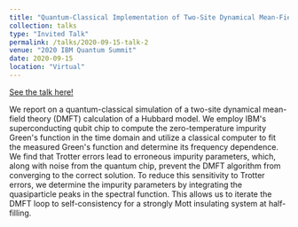 ```yaml
---
title: "Quantum-Classical Implementation of Two-Site Dynamical Mean-Field Theory"
collection: talks
type: "Invited Talk"
permalink: /talks/2020-09-15-talk-2
venue: "2020 IBM Quantum Summit"
date: 2020-09-15
location: "Virtual"
---
```


[See the talk here!](https://ibm.6connex.com/event/quantumsummit/en-us/contents/366526/share?rid=Prerecordedtalks&nid=699281)

We report on a quantum-classical simulation of a two-site dynamical mean-field theory (DMFT) calculation of a Hubbard model. We employ IBM's superconducting qubit chip to compute the zero-temperature impurity Green's function in the time domain and utilize a classical computer to fit the measured Green's function and determine its frequency dependence. We find that Trotter errors lead to erroneous impurity parameters, which, along with noise from the quantum chip, prevent the DMFT algorithm from converging to the correct solution. To reduce this sensitivity to Trotter errors, we determine the impurity parameters by integrating the quasiparticle peaks in the spectral function. This allows us to iterate the DMFT loop to self-consistency for a strongly Mott insulating system at half-filling.
